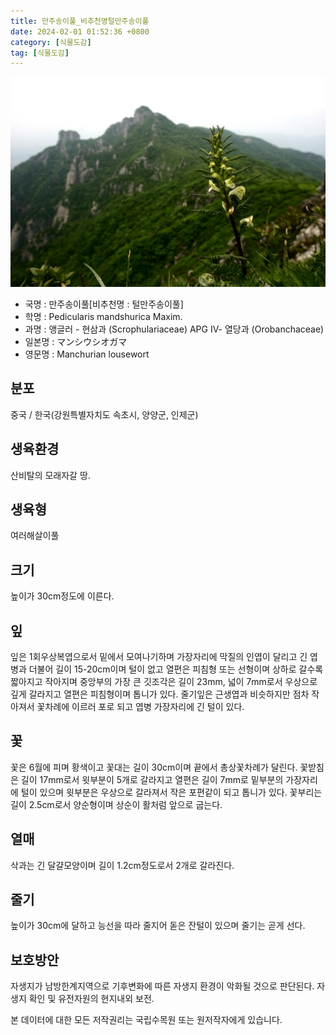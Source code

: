 ```yaml
---
title: 만주송이풀_비추천명털만주송이풀
date: 2024-02-01 01:52:36 +0800
category: [식물도감]
tag: [식물도감]
---
```




![만주송이풀[비추천명 : 털만주송이풀]](/assets/img/fileUpload/plants/basic/Scrophulariaceae/Pedicularis/9603/9603_1_th2.jpg)
- 국명 : 만주송이풀[비추천명 : 털만주송이풀]
- 학명 : Pedicularis mandshurica Maxim.
- 과명 : 앵글러 - 현삼과 (Scrophulariaceae) APG Ⅳ- 열당과 (Orobanchaceae)
- 일본명 : マンシウシオガマ
- 영문명 : Manchurian lousewort


## 분포
중국 / 한국(강원특별자치도 속초시, 양양군, 인제군) 
## 생육환경
산비탈의 모래자갈 땅.
## 생육형
여러해살이풀 
## 크기
높이가 30cm정도에 이른다.
## 잎
잎은 1회우상복엽으로서 밑에서 모여나기하며 가장자리에 막질의 인엽이 달리고 긴 엽병과 더불어 길이 15-20cm이며 털이 없고 열편은 피침형 또는 선형이며 상하로 갈수록 짧아지고 작아지며 중앙부의 가장 큰 깃조각은 길이 23mm, 넓이 7mm로서 우상으로 깊게 갈라지고 열편은 피침형이며 톱니가 있다. 줄기잎은 근생엽과 비슷하지만 점차 작아져서 꽃차례에 이르러 포로 되고 엽병 가장자리에 긴 털이 있다.
## 꽃
꽃은 6월에 피며 황색이고 꽃대는 길이 30cm이며 끝에서 총상꽃차례가 달린다. 꽃받침은 길이 17mm로서 윗부분이 5개로 갈라지고 열편은 길이 7mm로 밑부분의 가장자리에 털이 있으며 윗부분은 우상으로 갈라져서 작은 포편같이 되고 톱니가 있다. 꽃부리는 길이 2.5cm로서 양순형이며 상순이 활처럼 앞으로 굽는다.
## 열매
삭과는 긴 달걀모양이며 길이 1.2cm정도로서 2개로 갈라진다.
## 줄기
높이가 30cm에 달하고 능선을 따라 줄지어 돋은 잔털이 있으며 줄기는 곧게 선다.
## 보호방안
자생지가 남방한계지역으로 기후변화에 따른 자생지 환경이 악화될 것으로 판단된다. 자생지 확인 및 유전자원의 현지내외 보전.






본 데이터에 대한 모든 저작권리는 국립수목원 또는 원저작자에게 있습니다.
